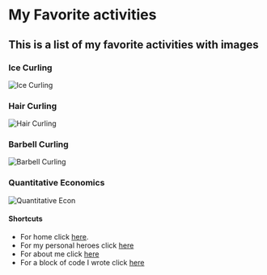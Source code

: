 # My Favorite activities

## This is a list of my favorite activities with images

### **Ice Curling**
![Ice Curling](https://user-images.githubusercontent.com/92833099/138530452-29573ba9-5ddc-4476-b6c5-edc0c655f9c4.jpg)

### **Hair Curling**
![Hair Curling](https://user-images.githubusercontent.com/92833099/138530854-e0f06e95-5047-497f-83c5-421d3838365b.jpeg)

### **Barbell Curling**
![Barbell Curling](https://user-images.githubusercontent.com/92833099/138530950-48c85de3-969b-4eef-b925-0a3e7506e691.jpeg)

### **Quantitative Economics**
![Quantitative Econ](https://user-images.githubusercontent.com/92833099/138531224-397643e1-9c30-41a6-a63b-36f1e3beb916.jpeg)


#### Shortcuts
 * For home click [here][home].
 * For my personal heroes click [here][personal heroes]
 * For about me click [here][about me]
 * For a block of code I wrote click [here][code block]

 
[home]: https://aidtheogre.github.io
[personal heroes]: https://aidtheogre.github.io/heroes.github.io/
[about me]: https://aidtheogre.github.io/aboutme.github.io/
[code block]: www.github.com  

